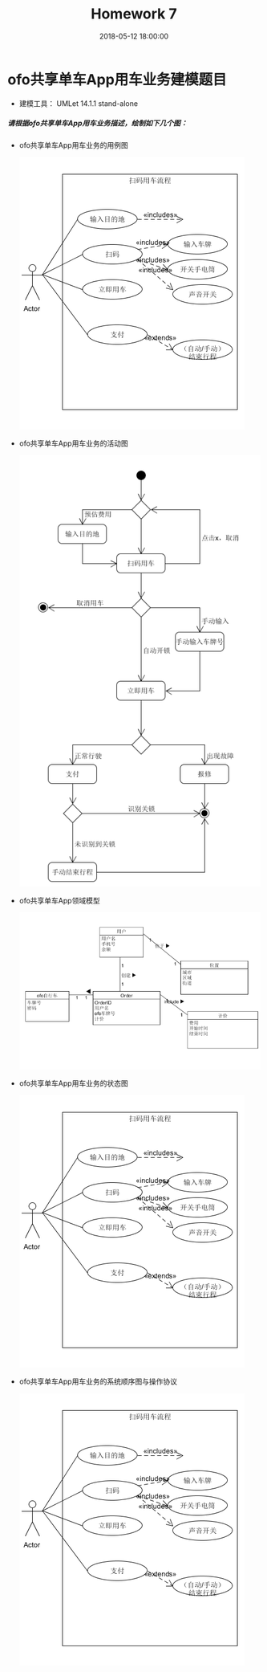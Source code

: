 ﻿---
layout: post
title: Homework 7
date: 2018-05-12 18:00:00
categories: Software
tags: 博客
excerpt: Software
---

# ofo共享单车App用车业务建模题目

- 建模工具： UMLet 14.1.1 stand-alone

##### 请根据ofo共享单车App用车业务描述，绘制如下几个图：
- ofo共享单车App用车业务的用例图
    
    ![1](/assets/Lesson9/1.png)
- ofo共享单车App用车业务的活动图
    
    ![2](/assets/Lesson9/2.png)
- ofo共享单车App领域模型
    
    ![3](/assets/Lesson9/3.png)
- ofo共享单车App用车业务的状态图
    
    ![4](/assets/Lesson9/1.png)
- ofo共享单车App用车业务的系统顺序图与操作协议
    
    ![5](/assets/Lesson9/1.png)